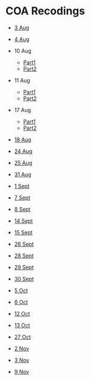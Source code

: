 # COA Recodings 

- [3 Aug](https://web.microsoftstream.com/video/ba3a908f-741f-4fd1-bef3-1d37305ac6ea)

- [4 Aug](https://web.microsoftstream.com/video/266e4e69-b3a7-4c32-85c2-bf6ba838f864)

- 10 Aug
  - [Part1](https://web.microsoftstream.com/video/bacdd043-9efe-4176-9baf-75086516ee54)
  - [Part2](https://web.microsoftstream.com/video/7ad520b0-99cf-492f-8a0b-bbae890ecd35)

- 11 Aug
  - [Part1](https://web.microsoftstream.com/video/d6cbfbb5-85f6-4706-9c54-458320a04d8e)
  - [Part2](https://web.microsoftstream.com/video/d4a39726-41e1-44e4-affd-09792c33fe87)
  
- 17 Aug
  - [Part1](https://web.microsoftstream.com/video/29923abc-8cec-4d78-adc4-db1945e7e084)
  - [Part2](https://web.microsoftstream.com/video/c4b6cf99-cccd-401c-816c-938589b1aac1)

- [18 Aug](https://web.microsoftstream.com/video/cd19e421-8cf0-45ed-821c-197deac2ac75)

- [24 Aug](https://web.microsoftstream.com/video/1e175596-a783-42a4-936c-ebe2c733ffff)

- [25 Aug](https://web.microsoftstream.com/video/2fedc9fc-3a54-42a4-aef8-87cae1c530c1)

- [31 Aug](https://web.microsoftstream.com/video/5925f740-e696-4964-9a55-08300db1a812)

- [1 Sept](https://web.microsoftstream.com/video/5925f740-e696-4964-9a55-08300db1a812)

- [7 Sept](https://web.microsoftstream.com/video/508af867-2195-499f-96e3-51a9c4443f7a)

- [8 Sept](https://web.microsoftstream.com/video/b75d4ac3-fd76-46b1-a1f4-ac87cf45555a)

- [14 Sept](https://web.microsoftstream.com/video/f871bba6-4e8a-4258-a7ea-6c7f33d859a6)

- [15 Sept](https://web.microsoftstream.com/video/af67f764-a13a-47fb-9256-c9bc0692cfcd)

- [26 Sept](https://web.microsoftstream.com/video/1533355c-df8f-46d9-978d-cd2b5c33dcd7)

- [28 Sept](https://web.microsoftstream.com/video/0e8ed8f5-f36c-46f1-92d9-28e6262f4f46)

- [29 Sept](https://web.microsoftstream.com/video/62ec6abe-8aea-4686-b935-156c608caf5c)

- [30 Sept](https://web.microsoftstream.com/video/e4e2ef53-b1e0-4bcf-b770-f295b06ba63c)

- [5 Oct](https://web.microsoftstream.com/video/ca82c3f2-84e7-4e71-a731-644f3105ec9b)

- [6 Oct](https://web.microsoftstream.com/video/3e4ed976-56da-4805-b301-ba7ef6fb652b)

- [12 Oct](https://web.microsoftstream.com/video/4b480a5d-c878-4e08-84a8-3dde1c06b441)

- [13 Oct](https://web.microsoftstream.com/video/9e93bf12-48f0-4af9-aaff-d0afdbf157fc)

- [27 Oct](https://web.microsoftstream.com/video/378cbc2f-776f-4195-93e8-7aabcac9866d)

- [2 Nov](https://web.microsoftstream.com/video/5876137a-2c65-4378-bbb7-6a76d13add65)

- [3 Nov](https://web.microsoftstream.com/video/c29fdafe-5791-4751-ab60-82a7820fba98)

- [9 Nov](https://web.microsoftstream.com/video/c29fdafe-5791-4751-ab60-82a7820fba98)
